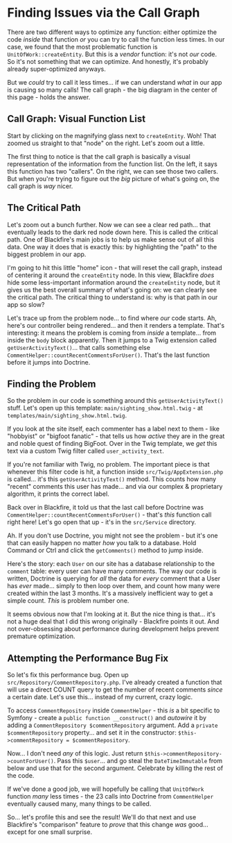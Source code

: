 # Finding Issues via the Call Graph

There are two different ways to optimize any function: either optimize the
code *inside* that function *or* you can try to call the function less times. In
our case, we found that the most problematic function is `UnitOfWork::createEntity`.
But this is a *vendor* function: it's not *our* code. So it's not something that
we can optimize. And honestly, it's probably already super-optimized anyways.

But we *could* try to call it less times... if we can understand *what* in our app
is causing so many calls! The call graph - the big diagram in the center of this page -
holds the answer.

## Call Graph: Visual Function List

Start by clicking on the magnifying glass next to `createEntity`. Woh! That
zoomed us straight to that "node" on the right. Let's zoom out a little.

The first thing to notice is that the call graph is basically a visual
representation of the information from the function list. On the left, it says
this function has two "callers". On the right, we can see those two callers.
But when you're trying to figure out the *big* picture of what's going on,
the call graph is *way* nicer.

## The Critical Path

Let's zoom out a bunch further. Now we can see a clear red path... that eventually
leads to the dark red node down here. This is called the critical path. One of
Blackfire's main jobs is to help us make sense out of all this data. One way it
does that is exactly this: by highlighting the "path" to the biggest problem in
our app.

I'm going to hit this little "home" icon - that will reset the call graph, instead
of centering it around the `createEntity` node. In this view, Blackfire *does*
hide some less-important information around the `createEntity` node, but it gives
us the best overall summary of what's going on: we can clearly see the critical
path. The critical thing to understand is: why is that path in our app so slow?

Let's trace up from the problem node... to find where *our* code starts. Ah,
here's our controller being rendered... and then it renders a template. That's
interesting: it means the problem is coming from *inside* a template... from
inside the `body` block apparently. Then it jumps to a Twig extension called
`getUserActivityText()`... that calls something else
`CommentHelper::countRecentCommentsForUser()`. That's the last function before it
jumps into Doctrine.

## Finding the Problem

So the problem in our code is something around this `getUserActivityText()` stuff.
Let's open up this template: `main/sighting_show.html.twig` - at
`templates/main/sighting_show.html.twig`.

If you look at the site itself, each commenter has a label next to them - like
"hobbyist" or "bigfoot fanatic" - that tells us how *active* they are in the great
and noble quest of finding BigFoot. Over in the Twig template, we *get* this text
via a custom Twig filter called `user_activity_text`.

If you're not familiar with Twig, no problem. The important piece is that
whenever this filter code is hit, a function inside `src/Twig/AppExtension.php`
is called... it's this `getUserActivityText()` method. This counts how many "recent"
comments this user has made... and via our complex & proprietary algorithm, it
prints the correct label.

Back over in Blackfire, it told us that the last call before Doctrine was
`CommentHelper::countRecentCommentsForUser()` - that's *this* function call
right here! Let's go open that up - it's in the `src/Service` directory.

Ah. If you don't use Doctrine, you might not see the problem - but it's one
that can easily happen no matter *how* you talk to a database. Hold
Command or Ctrl and click the `getComments()` method to jump inside.

Here's the story: each `User` on our site has a database relationship to the
`comment` table: every user can have many comments. The way our code is written,
Doctrine is querying for *all* the data for *every* comment that a User has
*ever* made... simply to then loop over them, and count how many were created within
the last 3 months. It's a massively inefficient way to get a simple count. *This*
is problem number one.

It seems obvious now that I'm looking at it. But the nice thing is that... it's
not a huge deal that I did this wrong originally - Blackfire points it out. And
not over-obsessing about performance during development helps prevent
premature optimization.

## Attempting the Performance Bug Fix

So let's fix this performance bug. Open up `src/Repository/CommentRepository.php`.
I've already created a function that will use a direct COUNT query to get the
number of recent comments *since* a certain date. Let's use this... instead of
my current, crazy logic.

To access `CommentRepository` inside `CommentHelper` - this *is* a bit specific
to Symfony - create a `public function __construct()` and *autowire* it by adding
a `CommentRepository $commentRepository` argument. Add a
`private $commentRepository` property... and set it in the constructor:
`$this->commentRepository = $commentRepository`.

Now... I don't need *any* of this logic. Just return
`$this->commentRepository->countForUser()`. Pass this `$user`... and go steal
the `DateTimeImmutable` from below and use that for the second argument. Celebrate
by killing the rest of the code.

If we've done a good job, we will hopefully be calling that `UnitOfWork` function
*many* less times - the 23 calls into Doctrine from `CommentHelper` eventually
caused many, many things to be called.

So... let's profile this and see the result! We'll do that next and use Blackfire's
"comparison" feature to *prove* that this change *was* good... except for one
small surprise.
